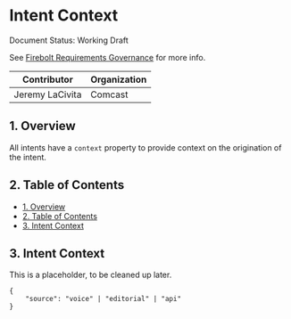 # Intent Context

Document Status: Working Draft

See [Firebolt Requirements Governance](../../governance.md) for more info.

| Contributor     | Organization   |
| --------------- | -------------- |
| Jeremy LaCivita | Comcast        |

## 1. Overview
All intents have a `context` property to provide context on the origination of the intent.

## 2. Table of Contents
- [1. Overview](#1-overview)
- [2. Table of Contents](#2-table-of-contents)
- [3. Intent Context](#3-intent-context)

## 3. Intent Context
This is a placeholder, to be cleaned up later.

```
{
    "source": "voice" | "editorial" | "api"
}
```

